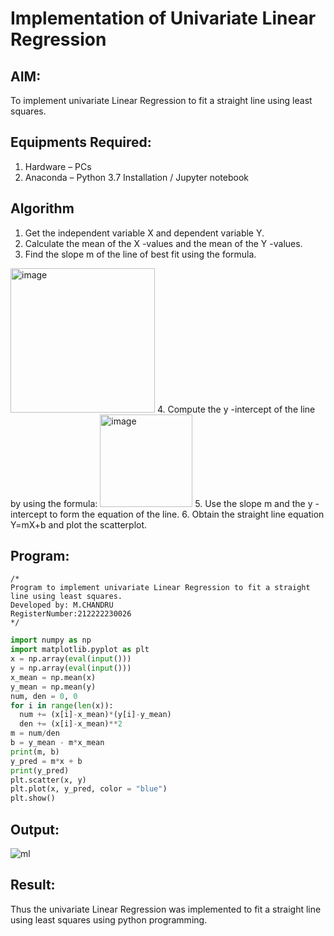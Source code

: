 # Implementation of Univariate Linear Regression
## AIM:
To implement univariate Linear Regression to fit a straight line using least squares.

## Equipments Required:
1. Hardware – PCs
2. Anaconda – Python 3.7 Installation / Jupyter notebook

## Algorithm
1. Get the independent variable X and dependent variable Y.
2. Calculate the mean of the X -values and the mean of the Y -values.
3. Find the slope m of the line of best fit using the formula. 
<img width="231" alt="image" src="https://user-images.githubusercontent.com/93026020/192078527-b3b5ee3e-992f-46c4-865b-3b7ce4ac54ad.png">
4. Compute the y -intercept of the line by using the formula:
<img width="148" alt="image" src="https://user-images.githubusercontent.com/93026020/192078545-79d70b90-7e9d-4b85-9f8b-9d7548a4c5a4.png">
5. Use the slope m and the y -intercept to form the equation of the line.
6. Obtain the straight line equation Y=mX+b and plot the scatterplot.

## Program:
```
/*
Program to implement univariate Linear Regression to fit a straight line using least squares.
Developed by: M.CHANDRU
RegisterNumber:212222230026  
*/
```
```python
import numpy as np
import matplotlib.pyplot as plt
x = np.array(eval(input()))
y = np.array(eval(input()))
x_mean = np.mean(x)
y_mean = np.mean(y)
num, den = 0, 0
for i in range(len(x)):
  num += (x[i]-x_mean)*(y[i]-y_mean)
  den += (x[i]-x_mean)**2
m = num/den
b = y_mean - m*x_mean
print(m, b)
y_pred = m*x + b
print(y_pred)
plt.scatter(x, y)
plt.plot(x, y_pred, color = "blue")
plt.show()
```
## Output:

![ml](https://github.com/chandrumathiyazhagan/Find-the-best-fit-line-using-Least-Squares-Method/assets/119393023/c56ad053-499a-4260-8798-0de20a3e0f56)

## Result:
Thus the univariate Linear Regression was implemented to fit a straight line using least squares using python programming.
